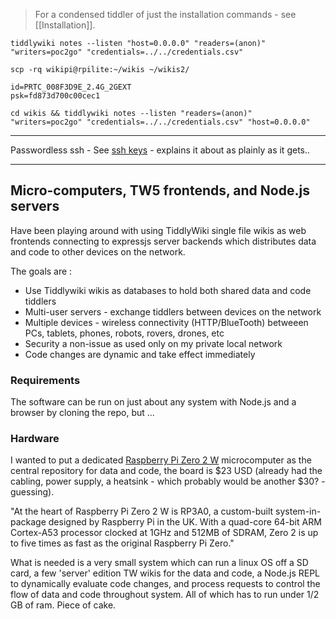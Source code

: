 > For a condensed tiddler of just the installation commands - see [[Installation]].

```
tiddlywiki notes --listen "host=0.0.0.0" "readers=(anon)" "writers=poc2go" "credentials=../../credentials.csv"

scp -rq wikipi@rpilite:~/wikis ~/wikis2/
```
```
id=PRTC_008F3D9E_2.4G_2GEXT
psk=fd873d700c00cec1

```

```
cd wikis && tiddlywiki notes --listen "readers=(anon)" "writers=poc2go" "credentials=../../credentials.csv" "host=0.0.0.0"

```
---

Passwordless ssh - See [ssh keys](https://linuxize.com/post/how-to-setup-passwordless-ssh-login/) - explains it about as plainly as it gets..

---


## Micro-computers, TW5 frontends, and Node.js servers

Have been playing around with using TiddlyWiki single file wikis as web frontends connecting to expressjs server backends which distributes data and code to other devices on the network.

The goals are :

 * Use Tiddlywiki wikis as databases to hold both shared data and code tiddlers
 * Multi-user servers - exchange tiddlers between devices on the network
 * Multiple devices - wireless connectivity (HTTP/BlueTooth) betweeen PCs, tablets, phones, robots, rovers, drones, etc
 * Security a non-issue as used only on my private local network
 * Code changes are dynamic and take effect immediately 

### Requirements
The software can be run on just about any system with Node.js and a browser by cloning the repo, but ...

### Hardware
I wanted to put a dedicated [Raspberry Pi Zero 2 W](https://www.raspberrypi.com/products/raspberry-pi-zero-2-w/) microcomputer as the central repository for data and code, the board is $23 USD (already had the cabling, power supply, a heatsink - which probably would be another $30? - guessing).

"At the heart of Raspberry Pi Zero 2 W is RP3A0, a custom-built system-in-package designed by Raspberry Pi in the UK. With a quad-core 64-bit ARM Cortex-A53 processor clocked at 1GHz and 512MB of SDRAM, Zero 2 is up to five times as fast as the original Raspberry Pi Zero."

What is needed is a very small system which can run a linux OS off a SD card, a few 'server' edition TW wikis for the data and code, a Node.js REPL to dynamically evaluate code changes, and process requests to control the flow of data and code throughout system. All of which has to run under 1/2 GB of ram. Piece of cake.


